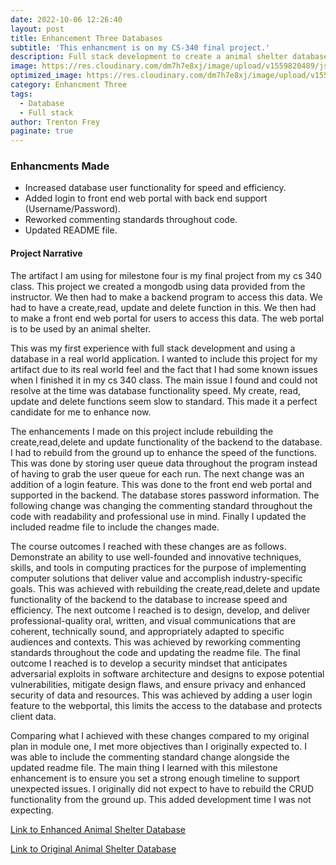 ```yaml
---
date: 2022-10-06 12:26:40
layout: post
title: Enhancement Three Databases
subtitle: 'This enhancment is on my CS-340 final project.'
description: Full stack development to create a animal shelter database.
image: https://res.cloudinary.com/dm7h7e8xj/image/upload/v1559820489/js-code_n83m7a.jpg
optimized_image: https://res.cloudinary.com/dm7h7e8xj/image/upload/v1559820489/js-code_n83m7a.jpg
category: Enhancment Three
tags:
  - Database
  - Full stack
author: Trenton Frey
paginate: true
---
```


### Enhancments Made

* Increased database user functionality for speed and efficiency.
* Added login to front end web portal with back end support (Username/Password).
* Reworked commenting standards throughout code.
* Updated README file.

#### Project Narrative

  The artifact I am using for milestone four  is my final project from my cs 340 class. This project we created a mongodb using data provided from the instructor. We then had to make a backend program to access this data. We had to have a create,read, update and delete function in this. We then had to make a front end web portal for users to access this data. The web portal is to be used by an animal shelter. 
  
  This was my first experience with full stack development and using a database in a real world application. I wanted to include this project for my artifact due to its real world feel and the fact that I had some known issues when I finished it in my cs 340 class. The main issue I found and could not resolve at the time was database functionality speed. My create, read, update and delete functions seem slow to standard. This made it a perfect candidate for me to enhance now.
  
  The enhancements I made on this project include rebuilding the create,read,delete and update functionality of the backend to the database. I  had to rebuild from the ground up to enhance the speed of the functions. This was done by storing user queue data throughout the program instead of having to grab the user queue for each run. The next change was an addition of a login feature. This was done to the front end web portal and supported in the backend. The database stores password information. The following change was changing the commenting standard throughout the code with readability and professional use in mind.  Finally I updated the included readme file to include the changes made.
  
  The course outcomes I reached with these changes are as follows. Demonstrate an ability to use well-founded and innovative techniques, skills, and tools in computing practices for the purpose of implementing computer solutions that deliver value and accomplish industry-specific goals. This was achieved with rebuilding the create,read,delete and update functionality of the backend to the database to increase speed and efficiency. The next outcome I reached is to design, develop, and deliver professional-quality oral, written, and visual communications that are coherent, technically sound, and appropriately adapted to specific audiences and contexts. This was achieved by reworking commenting standards throughout the code and updating the readme file. The final outcome I reached is to develop a security mindset that anticipates adversarial exploits in software architecture and designs to expose potential vulnerabilities, mitigate design flaws, and ensure privacy and enhanced security of data and resources. This was achieved by adding a user login feature to the webportal, this limits the access to the database and protects client data.
  
  Comparing what I achieved with these changes compared to my original plan in module one, I met more objectives than I originally expected to. I was able to include the commenting standard change alongside the updated readme file. 
	The main thing I learned with this milestone enhancement is to ensure you set a strong enough timeline to support unexpected issues. I originally did not expect to have to rebuild the CRUD functionality from the ground up. This added development time I was not expecting. 

<a href="https://github.com/TrentonFrey/TrentonFrey.github.io/tree/master/AnimalShelterDatabase">Link to Enhanced Animal Shelter Database </a>

<a href="https://github.com/TrentonFrey/TrentonFrey.github.io/tree/master/Database(OLD)">Link to Original Animal Shelter Database </a>

  
  


  












